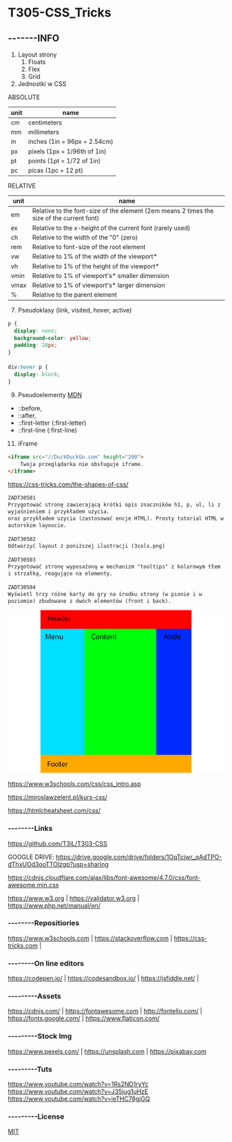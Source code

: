 # T305-CSS_Tricks
## -------INFO

1. Layout strony
   1. Floats
   1. Flex
   1. Grid
1. Jednostki w CSS

ABSOLUTE

unit|name
----|------------
cm | centimeters
mm | millimeters
in | inches (1in = 96px = 2.54cm)
px | pixels (1px = 1/96th of 1in)
pt | points (1pt = 1/72 of 1in)
pc | picas (1pc = 12 pt)

RELATIVE

unit|name
----|------------
em | Relative to the font-size of the element (2em means 2 times the size of the current font)	
ex	| Relative to the x-height of the current font (rarely used)	
ch	| Relative to the width of the "0" (zero)	
rem | Relative to font-size of the root element	
vw	| Relative to 1% of the width of the viewport*	
vh	| Relative to 1% of the height of the viewport*	
vmin | Relative to 1% of viewport's* smaller dimension	
vmax | Relative to 1% of viewport's* larger dimension	
% | Relative to the parent element

7. Pseudoklasy (link, visited, hover, active)
```css
p {
  display: none;
  background-color: yellow;
  padding: 20px;
}

div:hover p {
  display: block;
}
```
9. Pseudoelementy [MDN](https://developer.mozilla.org/en-US/docs/Web/CSS/Pseudo-elements)
* ::before,
* ::after,
* ::first-letter (:first-letter)
* ::first-line (:first-line)
11. iFrame
```html
<iframe src="//DuckDuckGo.com" height="200">
    Twoja przeglądarka nie obsługuje iframe.
</iframe>
```

https://css-tricks.com/the-shapes-of-css/


```
ZADT30501
Przygotować stronę zawierającą krótki opis znaczników h1, p, ul, li z wyjaśnieniem i przykładem użycia.
oraz przykładem uzycia (zastosować encje HTML). Prosty tutorial HTML w autorskim layoucie.

ZADT30502
Odtworzyć layout z poniższej ilustracji (3cols.png)

ZADT30503
Przygotować stronę wyposażoną w mechanizm "tooltips" z kolorowym tłem i strzałką, reagujące na elementy.

ZADT30504
Wyświetl trzy różne karty do gry na środku strony (w pionie i w poziomie) zbudowane z dwóch elementów (front i back).
```

![3cols](/3cols.png)

https://www.w3schools.com/css/css_intro.asp

https://miroslawzelent.pl/kurs-css/

https://htmlcheatsheet.com/css/
### --------Links
https://github.com/T3iL/T303-CSS

GOOGLE DRIVE: https://drive.google.com/drive/folders/1OqTcjwr_qAdTPO-dThxUOd3ooTTOlzgp?usp=sharing

https://cdnjs.cloudflare.com/ajax/libs/font-awesome/4.7.0/css/font-awesome.min.css

https://www.w3.org | https://validator.w3.org | https://www.php.net/manual/en/
### --------Repositiories
https://www.w3schools.com | https://stackoverflow.com | https://css-tricks.com |
### --------On line editors
https://codepen.io/ | https://codesandbox.io/ | https://jsfiddle.net/ |
### ---------Assets
https://cdnjs.com/ | https://fontawesome.com | http://fontello.com/ | https://fonts.google.com/ | https://www.flaticon.com/
### ---------Stock Img
https://www.pexels.com/ | https://unsplash.com | https://pixabay.com
### ---------Tuts
https://www.youtube.com/watch?v=1Rs2ND1ryYc
https://www.youtube.com/watch?v=J35jug1uHzE
https://www.youtube.com/watch?v=ieTHC78giGQ
### ---------License
[MIT](https://choosealicense.com/licenses/mit/)
